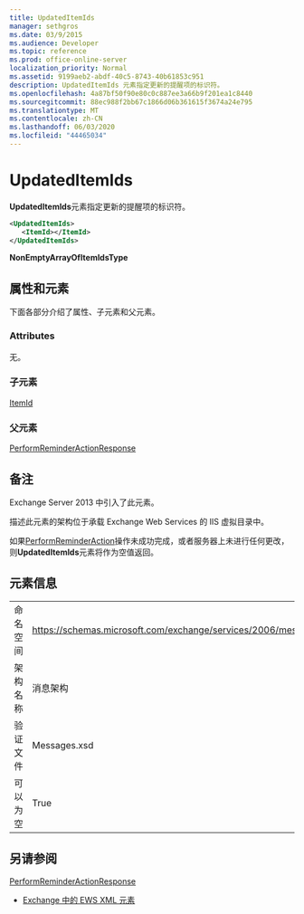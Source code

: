 ```yaml
---
title: UpdatedItemIds
manager: sethgros
ms.date: 03/9/2015
ms.audience: Developer
ms.topic: reference
ms.prod: office-online-server
localization_priority: Normal
ms.assetid: 9199aeb2-abdf-40c5-8743-40b61853c951
description: UpdatedItemIds 元素指定更新的提醒项的标识符。
ms.openlocfilehash: 4a87bf50f90e80c0c887ee3a66b9f201ea1c8440
ms.sourcegitcommit: 88ec988f2bb67c1866d06b361615f3674a24e795
ms.translationtype: MT
ms.contentlocale: zh-CN
ms.lasthandoff: 06/03/2020
ms.locfileid: "44465034"
---
```

# <a name="updateditemids"></a>UpdatedItemIds

**UpdatedItemIds**元素指定更新的提醒项的标识符。 
  
```XML
<UpdatedItemIds>
   <ItemId></ItemId>
</UpdatedItemIds>

```

 **NonEmptyArrayOfItemIdsType**
## <a name="attributes-and-elements"></a>属性和元素

下面各部分介绍了属性、子元素和父元素。
  
### <a name="attributes"></a>Attributes

无。
  
### <a name="child-elements"></a>子元素

[ItemId](itemid.md)
  
### <a name="parent-elements"></a>父元素

[PerformReminderActionResponse](performreminderactionresponse.md)
  
## <a name="remarks"></a>备注

Exchange Server 2013 中引入了此元素。
  
描述此元素的架构位于承载 Exchange Web Services 的 IIS 虚拟目录中。
  
如果[PerformReminderAction](performreminderaction-operation.md)操作未成功完成，或者服务器上未进行任何更改，则**UpdatedItemIds**元素将作为空值返回。 
  
## <a name="element-information"></a>元素信息

|||
|:-----|:-----|
|命名空间  <br/> |https://schemas.microsoft.com/exchange/services/2006/messages  <br/> |
|架构名称  <br/> |消息架构  <br/> |
|验证文件  <br/> |Messages.xsd  <br/> |
|可以为空  <br/> |True  <br/> |
   
## <a name="see-also"></a>另请参阅



[PerformReminderActionResponse](performreminderactionresponse.md)


- [Exchange 中的 EWS XML 元素](ews-xml-elements-in-exchange.md)

